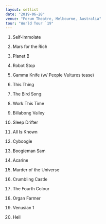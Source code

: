 ```yaml
---
layout: setlist
date: "2019-06-28"
venue: "Forum Theatre, Melbourne, Australia"
tour: "World Tour `19"
---
```



 1. Self-Immolate

 2. Mars for the Rich

 3. Planet B

 4. Robot Stop

 5. Gamma Knife
    (w/ People Vultures tease)

 6. This Thing

 7. The Bird Song

 8. Work This Time

 9. Billabong Valley

10. Sleep Drifter

11. All Is Known

12. Cyboogie

13. Boogieman Sam

14. Acarine

15. Murder of the Universe

16. Crumbling Castle

17. The Fourth Colour

18. Organ Farmer

19. Venusian 1

20. Hell


